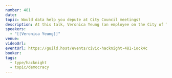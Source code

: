 ```yaml
---
number: 481
date: 
topic: Would data help you depute at City Council meetings?
description: At this talk, Veronica Yeung (an employee on the City of Toronto's Open Data team) will talk about the reports that City staff write to support City Council's decision making – what are they? How do they fit into the democratic process? Where can you read them?
speakers:
  - "[[Veronica Yeung]]"
venue: 
videoUrl: 
eventUrl: https://guild.host/events/civic-hacknight-481-iock4c
booker: 
tags:
  - type/hacknight
  - topic/democracy
---
```

